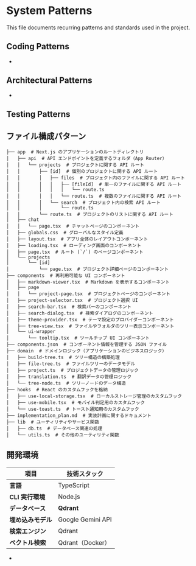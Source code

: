 # System Patterns

This file documents recurring patterns and standards used in the project.

## Coding Patterns

*   

## Architectural Patterns

*   

## Testing Patterns

## ファイル構成パターン

```plaintext
├── app  # Next.js のアプリケーションのルートディレクトリ
│   ├── api  # API エンドポイントを定義するフォルダ（App Router）
│   │   └── projects  # プロジェクトに関する API ルート
│   │       ├── [id]  # 個別のプロジェクトに関する API ルート
│   │       │   ├── files  # プロジェクト内のファイルに関する API ルート
│   │       │   │   ├── [fileId]  # 単一のファイルに関する API ルート
│   │       │   │   │   └── route.ts
│   │       │   │   └── route.ts  # 複数のファイルに関する API ルート
│   │       │   └── search  # プロジェクト内の検索 API ルート
│   │       │       └── route.ts
│   │       └── route.ts  # プロジェクトのリストに関する API ルート
│   ├── chat
│   │   └── page.tsx  # チャットページのコンポーネント
│   ├── globals.css  # グローバルなスタイル定義
│   ├── layout.tsx  # アプリ全体のレイアウトコンポーネント
│   ├── loading.tsx  # ローディング画面のコンポーネント
│   ├── page.tsx  # ルート (`/`) のページコンポーネント
│   └── projects
│       └── [id]
│           └── page.tsx  # プロジェクト詳細ページのコンポーネント
├── components  # 再利用可能な UI コンポーネント
│   ├── markdown-viewer.tsx  # Markdown を表示するコンポーネント
│   ├── page
│   │   └── project-page.tsx  # プロジェクトページのコンポーネント
│   ├── project-selector.tsx  # プロジェクト選択 UI
│   ├── search-bar.tsx  # 検索バーのコンポーネント
│   ├── search-dialog.tsx  # 検索ダイアログのコンポーネント
│   ├── theme-provider.tsx  # テーマ設定のプロバイダーコンポーネント
│   ├── tree-view.tsx  # ファイルやフォルダのツリー表示コンポーネント
│   └── ui-wrapper
│       └── tooltip.tsx  # ツールチップ UI コンポーネント
├── components.json  # コンポーネント情報を管理する JSON ファイル
├── domain  # ドメインロジック（アプリケーションのビジネスロジック）
│   ├── build-tree.ts  # ツリー構造の構築処理
│   ├── file-tree.ts  # ファイルツリーのデータモデル
│   ├── project.ts  # プロジェクトデータの管理ロジック
│   ├── translation.ts  # 翻訳データの管理ロジック
│   └── tree-node.ts  # ツリーノードのデータ構造
├── hooks  # React のカスタムフックを格納
│   ├── use-local-storage.tsx  # ローカルストレージ管理のカスタムフック
│   ├── use-mobile.tsx  # モバイル判定用のカスタムフック
│   └── use-toast.ts  # トースト通知用のカスタムフック
├── implementation_plan.md  # 実装計画に関するドキュメント
├── lib  # ユーティリティやサービス関数
│   ├── db.ts  # データベース関連の処理
│   └── utils.ts  # その他のユーティリティ関数

```


## 開発環境

|項目|技術スタック|
|---|---|
|**言語**|TypeScript|
|**CLI 実行環境**|Node.js|
|**データベース**|**Qdrant**|
|**埋め込みモデル**|Google Gemini API|
|**検索エンジン**|Qdrant|
|**ベクトル検索**|Qdrant（Docker）|


*